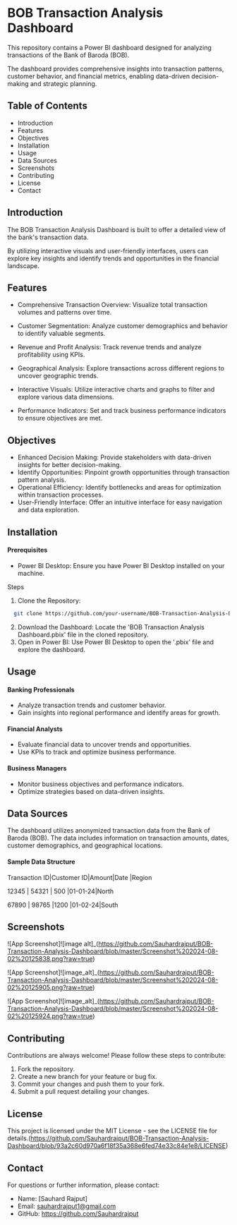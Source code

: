 # BOB Transaction Analysis Dashboard

This repository contains a Power BI dashboard designed for analyzing transactions of the Bank of Baroda (BOB). 

The dashboard provides comprehensive insights into transaction patterns, customer behavior, and financial metrics, enabling data-driven decision-making and strategic planning.

## Table of Contents

- Introduction
- Features
- Objectives
- Installation
- Usage
- Data Sources
- Screenshots
- Contributing
- License
- Contact
## Introduction
The BOB Transaction Analysis Dashboard is built to offer a detailed view of the bank's transaction data. 

By utilizing interactive visuals and user-friendly interfaces, users can explore key insights and identify trends and opportunities in the financial landscape.
## Features

- Comprehensive Transaction Overview: Visualize total transaction volumes and patterns over time.
- Customer Segmentation: Analyze customer demographics and behavior to identify valuable segments.
- Revenue and Profit Analysis: Track revenue trends and analyze profitability using KPIs.

- Geographical Analysis: Explore transactions across different regions to uncover geographic trends.
- Interactive Visuals: Utilize interactive charts and graphs to filter and explore various data dimensions.
- Performance Indicators: Set and track business performance indicators to ensure objectives are met.


## Objectives
- Enhanced Decision Making: Provide stakeholders with data-driven insights for better decision-making.
- Identify Opportunities: Pinpoint growth opportunities through transaction pattern analysis.
- Operational Efficiency: Identify bottlenecks and areas for optimization within transaction processes.
- User-Friendly Interface: Offer an intuitive interface for easy navigation and data exploration.
## Installation
#### Prerequisites
- Power BI Desktop: Ensure you have Power BI Desktop installed on your machine.

Steps
1. Clone the Repository:

```bash
  git clone https://github.com/your-username/BOB-Transaction-Analysis-Dashboard.git
```
2. Download the Dashboard: Locate the 'BOB Transaction Analysis Dashboard.pbix' file in the cloned repository. 
3. Open in Power BI: Use Power BI Desktop to open the '.pbix' file and explore the dashboard.
    
## Usage

#### Banking Professionals
- Analyze transaction trends and customer behavior.
- Gain insights into regional performance and identify areas for growth.

#### Financial Analysts
- Evaluate financial data to uncover trends and opportunities.
- Use KPIs to track and optimize business performance.

#### Business Managers
- Monitor business objectives and performance indicators.
- Optimize strategies based on data-driven insights.


## Data Sources

The dashboard utilizes anonymized transaction data from the Bank of Baroda (BOB). The data includes information on transaction amounts, dates, customer demographics, and geographical locations.

#### Sample Data Structure


Transaction ID|Customer ID|Amount|Date    |Region

12345	      |  54321	  |  500 |01-01-24|North

67890	      |  98765	  |1200	 |01-02-24|South
## Screenshots

![App Screenshot]![image alt]_(https://github.com/Sauhardrajput/BOB-Transaction-Analysis-Dashboard/blob/master/Screenshot%202024-08-02%20125838.png?raw=true)

![App Screenshot]![image_alt]_(https://github.com/Sauhardrajput/BOB-Transaction-Analysis-Dashboard/blob/master/Screenshot%202024-08-02%20125905.png?raw=true)

![App Screenshot]![image_alt]_(https://github.com/Sauhardrajput/BOB-Transaction-Analysis-Dashboard/blob/master/Screenshot%202024-08-02%20125924.png?raw=true)
## Contributing

Contributions are always welcome! Please follow these steps to contribute:

1. Fork the repository.
2. Create a new branch for your feature or bug fix.
3. Commit your changes and push them to your fork.
4. Submit a pull request detailing your changes.



## License

This project is licensed under the MIT License - see the LICENSE file for details.(https://github.com/Sauhardrajput/BOB-Transaction-Analysis-Dashboard/blob/93a2c60d970a6f18f35a368e6fed74e33c84e1e8/LICENSE)


## Contact

For questions or further information, please contact:

- Name: [Sauhard Rajput]
- Email: sauhardrajput1@gmail.com
- GitHub: https://github.com/Sauhardrajput
